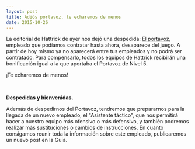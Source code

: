 ```yaml
---
layout: post
title: Adiós portavoz, te echaremos de menos
date: 2015-10-26
---
```

La editorial de Hattrick de ayer nos dejó una despedida: [El portavoz](2014-08-06-portavoz-en-hattrick.md), empleado que podíamos contratar hasta ahora, desaparece del juego. A partir de hoy mismo ya no aparecerá entre tus empleados y no podrá ser contratado. Para compensarlo, todos los equipos de Hattrick recibirán una bonificación igual a la que aportaba el Portavoz de Nivel 5.

¡Te echaremos de menos!

<br/>

**Despedidas y bienvenidas.**

Además de despedirnos del Portavoz, tendremos que prepararnos para la llegada de un nuevo empleado, el "Asistente táctico", que nos permitirá hacer a nuestro equipo más ofensivo o más defensivo, y también podremos realizar más sustituciones o cambios de instrucciones. En cuanto consigamos reunir toda la información sobre este empleado, publicaremos un nuevo post en la Guía.

